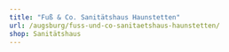 ```yaml
---
title: "Fuß & Co. Sanitätshaus Haunstetten"
url: /augsburg/fuss-und-co-sanitaetshaus-haunstetten/
shop: Sanitätshaus
---
```

